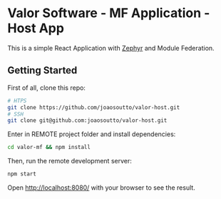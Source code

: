 # Valor Software - MF Application - Host App

This is a simple React Application with [Zephyr](https://docs.zephyr-cloud.io/) and Module Federation. 

## Getting Started

First of all, clone this repo:

```bash
# HTPS
git clone https://github.com/joaosoutto/valor-host.git
# SSH
git clone git@github.com:joaosoutto/valor-host.git
```

Enter in REMOTE project folder and install dependencies:

```bash
cd valor-mf && npm install
```

Then, run the remote development server:

```bash
npm start
```

Open [http://localhost:8080/](http://localhost:8080/) with your browser to see the result.


